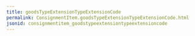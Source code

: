 ```yaml
---
title: goodsTypeExtensionTypeExtensionCode
permalink: ConsignmentItem.goodsTypeExtensionTypeExtensionCode.html
jsonid: consignmentitem_goodstypeextensiontypeextensioncode
---
```

